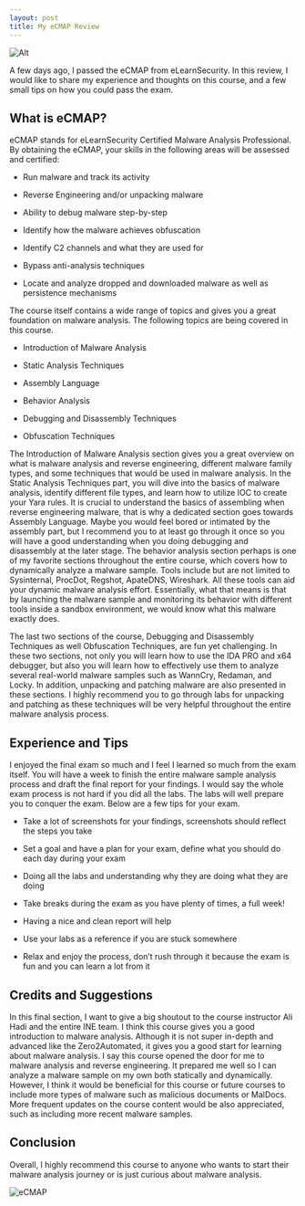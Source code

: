 ```yaml
---
layout: post
title: My eCMAP Review
---
```

![Alt](https://bohansec.com/assets/ecmap/1.jpg "Photo by Alexander Andrews on Unsplash")

A few days ago, I passed the eCMAP from eLearnSecurity. In this review, I would like to share my experience and thoughts on this course, and a few small tips on how you could pass the exam. 

## What is eCMAP? 

eCMAP stands for eLearnSecurity Certified Malware Analysis Professional. By obtaining the eCMAP, your skills in the following areas will be assessed and certified:

* Run malware and track its activity

* Reverse Engineering and/or unpacking malware
    
* Ability to debug malware step-by-step
    
* Identify how the malware achieves obfuscation
    
* Identify C2 channels and what they are used for
    
* Bypass anti-analysis techniques
    
* Locate and analyze dropped and downloaded malware as well as persistence mechanisms

The course itself contains a wide range of topics and gives you a great foundation on malware analysis. The following topics are being covered in this course. 

* Introduction of Malware Analysis

* Static Analysis Techniques

* Assembly Language

* Behavior Analysis

* Debugging and Disassembly Techniques

* Obfuscation Techniques

The Introduction of Malware Analysis section gives you a great overview on what is malware analysis and reverse engineering, different malware family types, and some techniques that would be used in malware analysis. In the Static Analysis Techniques part, you will dive into the basics of malware analysis, identify different file types, and learn how to utilize IOC to create your Yara rules. It is crucial to understand the basics of assembling when reverse engineering malware, that is why a dedicated section goes towards Assembly Language. Maybe you would feel bored or intimated by the assembly part, but I recommend you to at least go through it once so you will have a good understanding when you doing debugging and disassembly at the later stage. The behavior analysis section perhaps is one of my favorite sections throughout the entire course, which covers how to dynamically analyze a malware sample. Tools include but are not limited to Sysinternal, ProcDot, Regshot, ApateDNS, Wireshark. All these tools can aid your dynamic malware analysis effort. Essentially, what that means is that by launching the malware sample and monitoring its behavior with different tools inside a sandbox environment, we would know what this malware exactly does.

The last two sections of the course, Debugging and Disassembly Techniques as well Obfuscation Techniques, are fun yet challenging. In these two sections, not only you will learn how to use the IDA PRO and x64 debugger, but also you will learn how to effectively use them to analyze several real-world malware samples such as WannCry, Redaman, and Locky. In addition, unpacking and patching malware are also presented in these sections. I highly recommend you to go through labs for unpacking and patching as these techniques will be very helpful throughout the entire malware analysis process. 

## Experience and Tips 

I enjoyed the final exam so much and I feel I learned so much from the exam itself. You will have a week to finish the entire malware sample analysis process and draft the final report for your findings. I would say the whole exam process is not hard if you did all the labs. The labs will well prepare you to conquer the exam. Below are a few tips for your exam. 

* Take a lot of screenshots for your findings, screenshots should reflect the steps you take

* Set a goal and have a plan for your exam, define what you should do each day during your exam

* Doing all the labs and understanding why they are doing what they are doing

* Take breaks during the exam as you have plenty of times, a full week!

* Having a nice and clean report will help

* Use your labs as a reference if you are stuck somewhere

* Relax and enjoy the process, don’t rush through it because the exam is fun and you can learn a lot from it

## Credits and Suggestions  

In this final section, I want to give a big shoutout to the course instructor Ali Hadi and the entire INE team. I think this course gives you a good introduction to malware analysis. Although it is not super in-depth and advanced like the Zero2Automated, it gives you a good start for learning about malware analysis. I say this course opened the door for me to malware analysis and reverse engineering. It prepared me well so I can analyze a malware sample on my own both statically and dynamically. However, I think it would be beneficial for this course or future courses to include more types of malware such as malicious documents or MalDocs. More frequent updates on the course content would be also appreciated, such as including more recent malware samples. 

## Conclusion

Overall, I highly recommend this course to anyone who wants to start their malware analysis journey or is just curious about malware analysis. 

![eCMAP](https://bohansec.com/assets/ecmap/2.png "eCMAP")




